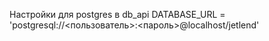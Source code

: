 Настройки для postgres в db_api
DATABASE_URL = 'postgresql://<пользователь>:<пароль>@localhost/jetlend'
